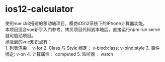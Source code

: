 # ios12-calculator
<div>使用vue cli3搭建的移动端项目，模仿iOS12系统下的IPhone计算器功能。</div>
<div>本项目适合vue新手入门参考，拷贝项目代码到本地后，直接运行npm run serve就可启动项目。</div>
<div>涉及到的vue知识点有：</div>
1. 列表渲染： v-for
2. Class 与 Style 绑定： v-bind:class; v-bind:style
3. 事件绑定: v-on
4. 计算属性： computed
5. 监听器： watch

